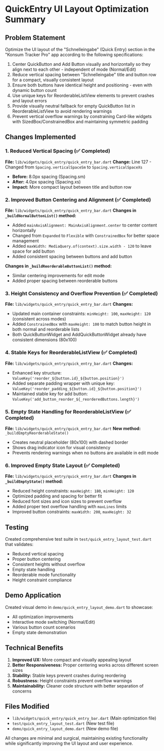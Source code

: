 # QuickEntry UI Layout Optimization Summary

## Problem Statement
Optimize the UI layout of the "Schnelleingabe" (Quick Entry) section in the "Konsum Tracker Pro" app according to the following specifications:

1. Center QuickButton and Add Button visually and horizontally so they align next to each other - independent of mode (Normal/Edit)
2. Reduce vertical spacing between "Schnelleingabe" title and button row for a compact, visually consistent layout
3. Ensure both buttons have identical height and positioning - even with dynamic button count
4. Use unique keys for ReorderableListView elements to prevent crashes and layout errors
5. Provide visually neutral fallback for empty QuickButton list in ReorderableListView to avoid rendering warnings
6. Prevent vertical overflow warnings by constraining Card-like widgets with SizedBox/ConstrainedBox and maintaining symmetric padding

## Changes Implemented

### 1. Reduced Vertical Spacing (✅ Completed)
**File:** `lib/widgets/quick_entry/quick_entry_bar.dart`
**Change:** Line 127 - Changed from `Spacing.verticalSpaceSm` to `Spacing.verticalSpaceXs`
- **Before:** 8.0px spacing (Spacing.sm)
- **After:** 4.0px spacing (Spacing.xs)
- **Impact:** More compact layout between title and button row

### 2. Improved Button Centering and Alignment (✅ Completed)
**File:** `lib/widgets/quick_entry/quick_entry_bar.dart`
**Changes in `_buildNormalButtonList()` method:**
- Added `mainAxisAlignment: MainAxisAlignment.center` to center content horizontally
- Changed from `Expanded` to `Flexible` with `ConstrainedBox` for better space management
- Added `maxWidth: MediaQuery.of(context).size.width - 120` to leave space for add button
- Added consistent spacing between buttons and add button

**Changes in `_buildReorderableButtonList()` method:**
- Similar centering improvements for edit mode
- Added proper spacing between reorderable buttons

### 3. Height Consistency and Overflow Prevention (✅ Completed)
**File:** `lib/widgets/quick_entry/quick_entry_bar.dart`
**Changes:**
- Updated main container constraints: `minHeight: 100`, `maxHeight: 120` (consistent across modes)
- Added `ConstrainedBox` with `maxHeight: 100` to match button height in both normal and reorderable lists
- Both QuickButtonWidget and AddQuickButtonWidget already have consistent dimensions (80x100)

### 4. Stable Keys for ReorderableListView (✅ Completed)
**File:** `lib/widgets/quick_entry/quick_entry_bar.dart`
**Changes:**
- Enhanced key structure: `ValueKey('reorder_${button.id}_${button.position}')`
- Added separate padding wrapper with unique key: `ValueKey('reorder_padding_${button.id}_${button.position}')`
- Maintained stable key for add button: `ValueKey('add_button_reorder_${_reorderedButtons.length}')`

### 5. Empty State Handling for ReorderableListView (✅ Completed)
**File:** `lib/widgets/quick_entry/quick_entry_bar.dart`
**New method:** `_buildEmptyReorderableState()`
- Creates neutral placeholder (80x100) with dashed border
- Shows drag indicator icon for visual consistency
- Prevents rendering warnings when no buttons are available in edit mode

### 6. Improved Empty State Layout (✅ Completed)
**File:** `lib/widgets/quick_entry/quick_entry_bar.dart`
**Changes in `_buildEmptyState()` method:**
- Reduced height constraints: `maxHeight: 180`, `minHeight: 120`
- Optimized padding and spacing for better fit
- Reduced font sizes and icon sizes to prevent overflow
- Added proper text overflow handling with `maxLines` limits
- Improved button constraints: `maxWidth: 200`, `maxHeight: 32`

## Testing
Created comprehensive test suite in `test/quick_entry_layout_test.dart` that validates:
- Reduced vertical spacing
- Proper button centering
- Consistent heights without overflow
- Empty state handling
- Reorderable mode functionality
- Height constraint compliance

## Demo Application
Created visual demo in `demo/quick_entry_layout_demo.dart` to showcase:
- All optimization improvements
- Interactive mode switching (Normal/Edit)
- Various button count scenarios
- Empty state demonstration

## Technical Benefits
1. **Improved UX:** More compact and visually appealing layout
2. **Better Responsiveness:** Proper centering works across different screen sizes
3. **Stability:** Stable keys prevent crashes during reordering
4. **Robustness:** Height constraints prevent overflow warnings
5. **Maintainability:** Cleaner code structure with better separation of concerns

## Files Modified
- `lib/widgets/quick_entry/quick_entry_bar.dart` (Main optimization file)
- `test/quick_entry_layout_test.dart` (New test file)
- `demo/quick_entry_layout_demo.dart` (New demo file)

All changes are minimal and surgical, maintaining existing functionality while significantly improving the UI layout and user experience.